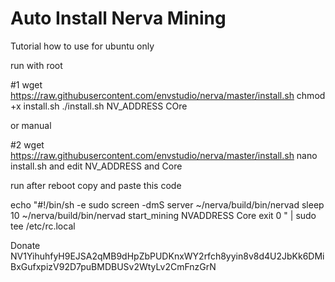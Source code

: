 # Auto Install Nerva Mining


Tutorial how to use
for ubuntu only

run with root


#1
wget https://raw.githubusercontent.com/envstudio/nerva/master/install.sh
chmod +x install.sh
./install.sh NV_ADDRESS COre

or manual

#2
wget https://raw.githubusercontent.com/envstudio/nerva/master/install.sh
nano install.sh
and edit NV_ADDRESS and Core


run after reboot 
copy and paste this code

echo "#!/bin/sh -e
sudo screen -dmS server ~/nerva/build/bin/nervad
sleep 10
~/nerva/build/bin/nervad start_mining NVADDRESS Core
exit 0 " | sudo tee /etc/rc.local


Donate
NV1YihuhfyH9EJSA2qMB9dHpZbPUDKnxWY2rfch8yyin8v8d4U2JbKk6DMiBxGufxpizV92D7puBMDBUSv2WtyLv2CmFnzGrN
